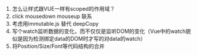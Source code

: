 1. 怎么让样式跟VUE一样有scoped的作用域？
2. click mousedown mouseup 联系
3. 考虑用immutable.js 替代 deepCopy
4. 写个watch监听数据的变化，而不仅仅是监听DOM的变化（Vue中的watch貌似是因为检测绑定data的DOM时才写的对data的watch）
5. 将Position/Size/Font等代码结构的合并